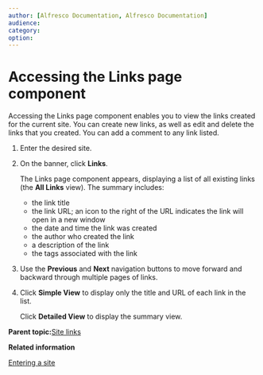 ```yaml
---
author: [Alfresco Documentation, Alfresco Documentation]
audience: 
category: 
option: 
---
```


# Accessing the Links page component

Accessing the Links page component enables you to view the links created for the current site. You can create new links, as well as edit and delete the links that you created. You can add a comment to any link listed.

1.  Enter the desired site.

2.  On the banner, click **Links**.

    The Links page component appears, displaying a list of all existing links \(the **All Links** view\). The summary includes:

    -   the link title
    -   the link URL; an icon to the right of the URL indicates the link will open in a new window
    -   the date and time the link was created
    -   the author who created the link
    -   a description of the link
    -   the tags associated with the link
3.  Use the **Previous** and **Next** navigation buttons to move forward and backward through multiple pages of links.

4.  Click **Simple View** to display only the title and URL of each link in the list.

    Click **Detailed View** to display the summary view.


**Parent topic:**[Site links](../concepts/links-intro.md)

**Related information**  


[Entering a site](dashboard-site-enter.md)

